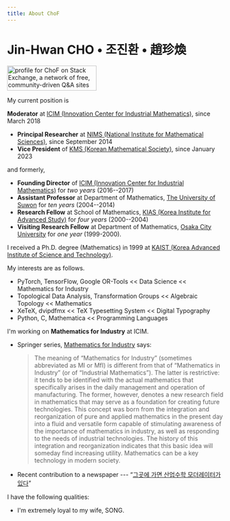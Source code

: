 ```yaml
---
title: About ChoF
---
```


# **Jin-Hwan CHO**  •  **조진환** •  **趙珍煥**

<a href="https://stackexchange.com/users/12595906/chof"><img src="https://stackexchange.com/users/flair/12595906.png" width="208" height="58" alt="profile for ChoF on Stack Exchange, a network of free, community-driven Q&amp;A sites" title="profile for ChoF on Stack Exchange, a network of free, community-driven Q&amp;A sites" /></a>

My current position is

**Moderator** at [ICIM (Innovation Center for Industrial Mathematics)](https://www.icim.or.kr), since March 2018
- **Principal Researcher** at [NIMS (National Institute for Mathematical Sciences)](https://www.nims.re.kr), since September 2014
- **Vice President** of [KMS (Korean Mathematical Society)](http://www.kms.or.kr), since January 2023

and formerly,

- **Founding Director** of [ICIM (Innovation Center for Industrial Mathematics)](https://www.icim.or.kr) for *two years* (2016--2017)
- **Assistant Professor** at Department of Mathematics, [The University of Suwon](http://www.suwon.ac.kr) for *ten years* (2004--2014)
- **Research Fellow** at School of Mathematics, [KIAS (Korea Institute for Advanced Study)](http://www.kias.re.kr) for *four years* (2000--2004)
- **Visiting Research Fellow** at Department of Mathematics, [Osaka City University](http://www.osaka-cu.ac.jp) for *one year* (1999-2000).

I received a Ph.D. degree (Mathematics) in 1999 at [KAIST (Korea Advanced Institute of Science and Technology)](http://www.kaist.edu).

My interests are as follows.

- PyTorch, TensorFlow, Google OR-Tools << Data Science << Mathematics for Industry
- Topological Data Analysis, Transformation Groups << Algebraic Topology << Mathematics
- XeTeX, dvipdfmx << TeX Typesetting System << Digital Typography
- Python, C, Mathematica << Programming Languages

I'm working on **Mathematics for Industry** at ICIM.

- Springer series, [Mathematics for Industry](http://www.springer.com/series/13254) says:

   > The meaning of “Mathematics for Industry” (sometimes abbreviated as MI or MfI) is different from that of “Mathematics in Industry” (or of “Industrial Mathematics”).
     The latter is restrictive: it tends to be identified with the actual mathematics that specifically arises in the daily management and operation of manufacturing.
     The former, however, denotes a new research field in mathematics that may serve as a foundation for creating future technologies.
     This concept was born from the integration and reorganization of pure and applied mathematics in the present day into a fluid and versatile form capable of stimulating awareness of the importance of mathematics in industry, as well as responding to the needs of industrial technologies.
     The history of this integration and reorganization indicates that this basic idea will someday find increasing utility.
     Mathematics can be a key technology in modern society.

- Recent contribution to a newspaper --- “[그곳에 가면 산업수학 모더레이터가 있다](http://www.joongdo.co.kr/main/view.php?key=201607211177)”

I have the following qualities:

- I'm extremely loyal to my wife, SONG.
